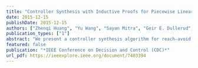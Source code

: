 ```yaml
---
title: "Controller Synthesis with Inductive Proofs for Piecewise Linear Systems: An SMT-Based Algorithm"
date: 2015-12-15
publishDate: 2015-12-15
authors: ["Zhenqi Huang", "Yu Wang", "Sayan Mitra", "Geir E. Dullerud", "Swarat Chaudhuri"]
publication_types: ["1"]
abstract: "We present a controller synthesis algorithm for reach-avoid problems for piecewise linear discrete-time systems. Our algorithm relies on SMT solvers and in this paper we focus on piecewise constant control strategies. Our algorithm generates feedback control laws together with inductive proofs of unbounded time safety and progress properties with respect to the reach-avoid sets. Under a reasonable robustness assumption, the algorithm is shown to be complete. That is, it either generates a controller of the above type along with a proof of correctness, or it establishes the impossibility of the existence of such controllers. To achieve this, the algorithm iteratively attempts to solve a weakened and strengthened versions of the SMT encoding of the reach-avoid problem. We present preliminary experimental results on applying this algorithm based on a prototype implementation."
featured: false
publication: "*IEEE Conference on Decision and Control (CDC)*"
url_pdf: https://ieeexplore.ieee.org/document/7403394
---
```


